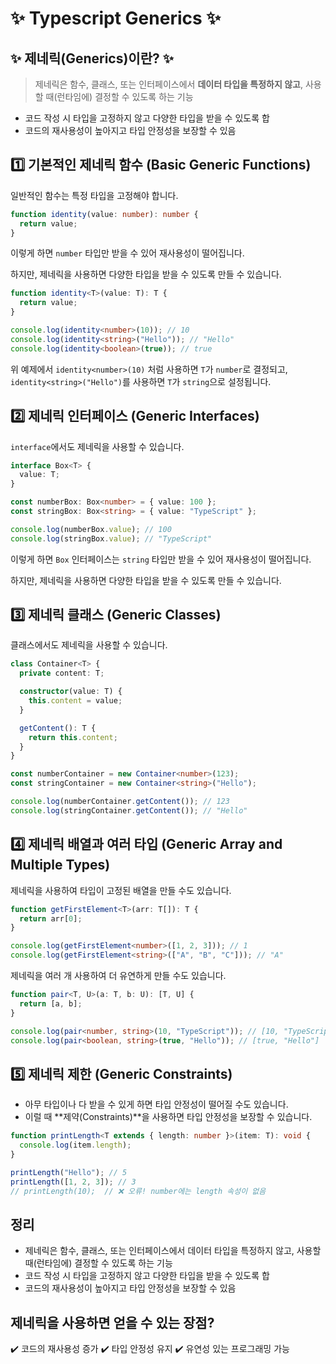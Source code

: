 # ✨ Typescript Generics ✨

## ✨ 제네릭(Generics)이란? ✨

> 제네릭은 함수, 클래스, 또는 인터페이스에서 **데이터 타입을 특정하지 않고**, 사용할 때(런타임에) 결정할 수 있도록 하는 기능

- 코드 작성 시 타입을 고정하지 않고 다양한 타입을 받을 수 있도록 합
- 코드의 재사용성이 높아지고 타입 안정성을 보장할 수 있음

## 1️⃣ 기본적인 제네릭 함수 (Basic Generic Functions)

일반적인 함수는 특정 타입을 고정해야 합니다.

```ts
function identity(value: number): number {
  return value;
}
```

이렇게 하면 `number` 타입만 받을 수 있어 재사용성이 떨어집니다.

하지만, 제네릭을 사용하면 다양한 타입을 받을 수 있도록 만들 수 있습니다.

```ts
function identity<T>(value: T): T {
  return value;
}

console.log(identity<number>(10)); // 10
console.log(identity<string>("Hello")); // "Hello"
console.log(identity<boolean>(true)); // true
```

위 예제에서 `identity<number>(10)` 처럼 사용하면 `T`가 `number`로 결정되고,
`identity<string>("Hello")`를 사용하면 `T`가 `string`으로 설정됩니다.

## 2️⃣ 제네릭 인터페이스 (Generic Interfaces)

`interface`에서도 제네릭을 사용할 수 있습니다.

```ts
interface Box<T> {
  value: T;
}

const numberBox: Box<number> = { value: 100 };
const stringBox: Box<string> = { value: "TypeScript" };

console.log(numberBox.value); // 100
console.log(stringBox.value); // "TypeScript"
```

이렇게 하면 `Box` 인터페이스는 `string` 타입만 받을 수 있어 재사용성이 떨어집니다.

하지만, 제네릭을 사용하면 다양한 타입을 받을 수 있도록 만들 수 있습니다.

## 3️⃣ 제네릭 클래스 (Generic Classes)

클래스에서도 제네릭을 사용할 수 있습니다.

```ts
class Container<T> {
  private content: T;

  constructor(value: T) {
    this.content = value;
  }

  getContent(): T {
    return this.content;
  }
}

const numberContainer = new Container<number>(123);
const stringContainer = new Container<string>("Hello");

console.log(numberContainer.getContent()); // 123
console.log(stringContainer.getContent()); // "Hello"
```

## 4️⃣ 제네릭 배열과 여러 타입 (Generic Array and Multiple Types)

제네릭을 사용하여 타입이 고정된 배열을 만들 수도 있습니다.

```ts
function getFirstElement<T>(arr: T[]): T {
  return arr[0];
}

console.log(getFirstElement<number>([1, 2, 3])); // 1
console.log(getFirstElement<string>(["A", "B", "C"])); // "A"
```

제네릭을 여러 개 사용하여 더 유연하게 만들 수도 있습니다.

```ts
function pair<T, U>(a: T, b: U): [T, U] {
  return [a, b];
}

console.log(pair<number, string>(10, "TypeScript")); // [10, "TypeScript"]
console.log(pair<boolean, string>(true, "Hello")); // [true, "Hello"]
```

## 5️⃣ 제네릭 제한 (Generic Constraints)

- 아무 타입이나 다 받을 수 있게 하면 타입 안정성이 떨어질 수도 있습니다.
- 이럴 때 **제약(Constraints)**을 사용하면 타입 안정성을 보장할 수 있습니다.

```ts
function printLength<T extends { length: number }>(item: T): void {
  console.log(item.length);
}

printLength("Hello"); // 5
printLength([1, 2, 3]); // 3
// printLength(10);  // ❌ 오류! number에는 length 속성이 없음
```

## 정리

- 제네릭은 함수, 클래스, 또는 인터페이스에서 데이터 타입을 특정하지 않고, 사용할 때(런타임에) 결정할 수 있도록 하는 기능
- 코드 작성 시 타입을 고정하지 않고 다양한 타입을 받을 수 있도록 합
- 코드의 재사용성이 높아지고 타입 안정성을 보장할 수 있음

## 제네릭을 사용하면 얻을 수 있는 장점?

✔️ 코드의 재사용성 증가
✔️ 타입 안정성 유지
✔️ 유연성 있는 프로그래밍 가능
